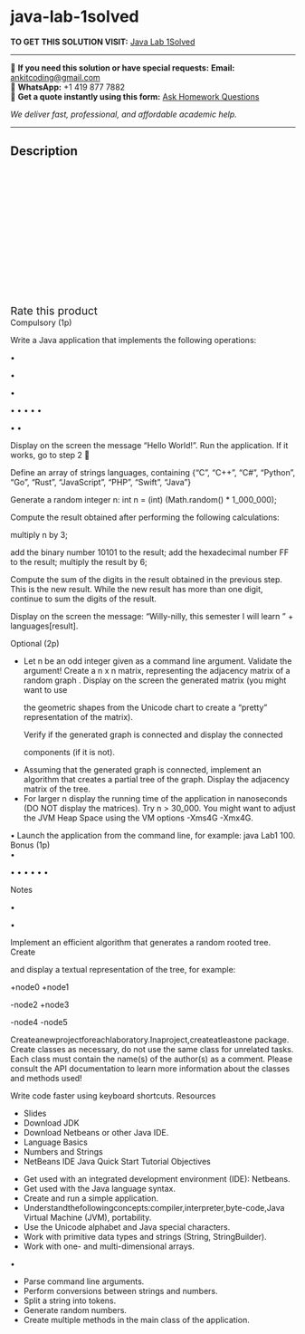 # java-lab-1solved
**TO GET THIS SOLUTION VISIT:** [Java Lab 1Solved](https://www.ankitcodinghub.com/product/java-lab-1solved/)


---

📩 **If you need this solution or have special requests:** **Email:** ankitcoding@gmail.com  
📱 **WhatsApp:** +1 419 877 7882  
📄 **Get a quote instantly using this form:** [Ask Homework Questions](https://www.ankitcodinghub.com/services/ask-homework-questions/)

*We deliver fast, professional, and affordable academic help.*

---

<h2>Description</h2>



<div class="kk-star-ratings kksr-auto kksr-align-center kksr-valign-top" data-payload="{&quot;align&quot;:&quot;center&quot;,&quot;id&quot;:&quot;95408&quot;,&quot;slug&quot;:&quot;default&quot;,&quot;valign&quot;:&quot;top&quot;,&quot;ignore&quot;:&quot;&quot;,&quot;reference&quot;:&quot;auto&quot;,&quot;class&quot;:&quot;&quot;,&quot;count&quot;:&quot;0&quot;,&quot;legendonly&quot;:&quot;&quot;,&quot;readonly&quot;:&quot;&quot;,&quot;score&quot;:&quot;0&quot;,&quot;starsonly&quot;:&quot;&quot;,&quot;best&quot;:&quot;5&quot;,&quot;gap&quot;:&quot;4&quot;,&quot;greet&quot;:&quot;Rate this product&quot;,&quot;legend&quot;:&quot;0\/5 - (0 votes)&quot;,&quot;size&quot;:&quot;24&quot;,&quot;title&quot;:&quot;Java Lab 1Solved&quot;,&quot;width&quot;:&quot;0&quot;,&quot;_legend&quot;:&quot;{score}\/{best} - ({count} {votes})&quot;,&quot;font_factor&quot;:&quot;1.25&quot;}">

<div class="kksr-stars">

<div class="kksr-stars-inactive">
            <div class="kksr-star" data-star="1" style="padding-right: 4px">


<div class="kksr-icon" style="width: 24px; height: 24px;"></div>
        </div>
            <div class="kksr-star" data-star="2" style="padding-right: 4px">


<div class="kksr-icon" style="width: 24px; height: 24px;"></div>
        </div>
            <div class="kksr-star" data-star="3" style="padding-right: 4px">


<div class="kksr-icon" style="width: 24px; height: 24px;"></div>
        </div>
            <div class="kksr-star" data-star="4" style="padding-right: 4px">


<div class="kksr-icon" style="width: 24px; height: 24px;"></div>
        </div>
            <div class="kksr-star" data-star="5" style="padding-right: 4px">


<div class="kksr-icon" style="width: 24px; height: 24px;"></div>
        </div>
    </div>

<div class="kksr-stars-active" style="width: 0px;">
            <div class="kksr-star" style="padding-right: 4px">


<div class="kksr-icon" style="width: 24px; height: 24px;"></div>
        </div>
            <div class="kksr-star" style="padding-right: 4px">


<div class="kksr-icon" style="width: 24px; height: 24px;"></div>
        </div>
            <div class="kksr-star" style="padding-right: 4px">


<div class="kksr-icon" style="width: 24px; height: 24px;"></div>
        </div>
            <div class="kksr-star" style="padding-right: 4px">


<div class="kksr-icon" style="width: 24px; height: 24px;"></div>
        </div>
            <div class="kksr-star" style="padding-right: 4px">


<div class="kksr-icon" style="width: 24px; height: 24px;"></div>
        </div>
    </div>
</div>


<div class="kksr-legend" style="font-size: 19.2px;">
            <span class="kksr-muted">Rate this product</span>
    </div>
    </div>
<div class="page" title="Page 1">
<div class="layoutArea">
<div class="column">
Compulsory (1p)

Write a Java application that implements the following operations:

</div>
</div>
<div class="layoutArea">
<div class="column">
•

•

•

• • • • •

• •

</div>
<div class="column">
Display on the screen the message “Hello World!”. Run the application. If it works, go to step 2 🙂

Define an array of strings languages, containing {“C”, “C++”, “C#”, “Python”, “Go”, “Rust”, “JavaScript”, “PHP”, “Swift”, “Java”}

Generate a random integer n: int n = (int) (Math.random() * 1_000_000);

Compute the result obtained after performing the following calculations:

multiply n by 3;

add the binary number 10101 to the result; add the hexadecimal number FF to the result; multiply the result by 6;

Compute the sum of the digits in the result obtained in the previous step. This is the new result. While the new result has more than one digit, continue to sum the digits of the result.

Display on the screen the message: “Willy-nilly, this semester I will learn ” + languages[result].

</div>
</div>
<div class="layoutArea">
<div class="column">
Optional (2p)

<ul>
<li>Let n be an odd integer given as a command line argument. Validate the argument!
Create a n x n matrix, representing the adjacency matrix of a random graph . Display on the screen the generated matrix (you might want to use

the geometric shapes from the Unicode chart to create a “pretty” representation of the matrix).

Verify if the generated graph is connected and display the connected

components (if it is not).
</li>
<li>Assuming that the generated graph is connected, implement an algorithm that
creates a partial tree of the graph. Display the adjacency matrix of the tree.
</li>
<li>For larger n display the running time of the application in nanoseconds (DO
NOT display the matrices). Try n &gt; 30_000. You might want to adjust the JVM Heap Space using the VM options -Xms4G -Xmx4G.
</li>
</ul>
</div>
</div>
</div>
<div class="page" title="Page 2">
<div class="layoutArea">
<div class="column">
• Launch the application from the command line, for example: java Lab1 100. Bonus (1p)

</div>
</div>
<div class="layoutArea">
<div class="column">
•

• • • • • •

Notes

•

•

</div>
<div class="column">
Implement an efficient algorithm that generates a random rooted tree. Create

and display a textual representation of the tree, for example:

+node0 +node1

-node2 +node3

-node4 -node5

Createanewprojectforeachlaboratory.Inaproject,createatleastone package. Create classes as necessary, do not use the same class for unrelated tasks. Each class must contain the name(s) of the author(s) as a comment. Please consult the API documentation to learn more information about the classes and methods used!

</div>
</div>
<div class="layoutArea">
<div class="column">
Write code faster using keyboard shortcuts. Resources

<ul>
<li>Slides</li>
<li>Download JDK</li>
<li>Download Netbeans or other Java IDE.</li>
<li>Language Basics</li>
<li>Numbers and Strings</li>
<li>NetBeans IDE Java Quick Start Tutorial
Objectives
</li>
</ul>
<ul>
<li>Get used with an integrated development environment (IDE): Netbeans.</li>
<li>Get used with the Java language syntax.</li>
<li>Create and run a simple application.</li>
<li>Understandthefollowingconcepts:compiler,interpreter,byte-code,Java
Virtual Machine (JVM), portability.
</li>
<li>Use the Unicode alphabet and Java special characters.</li>
<li>Work with primitive data types and strings (String, StringBuilder).</li>
<li>Work with one- and multi-dimensional arrays.</li>
</ul>
</div>
</div>
<div class="layoutArea">
<div class="column">
•

</div>
</div>
</div>
<div class="page" title="Page 3">
<div class="layoutArea">
<div class="column">
<ul>
<li>Parse command line arguments.</li>
<li>Perform conversions between strings and numbers.</li>
<li>Split a string into tokens.</li>
<li>Generate random numbers.</li>
<li>Create multiple methods in the main class of the application.</li>
</ul>
</div>
</div>
</div>
